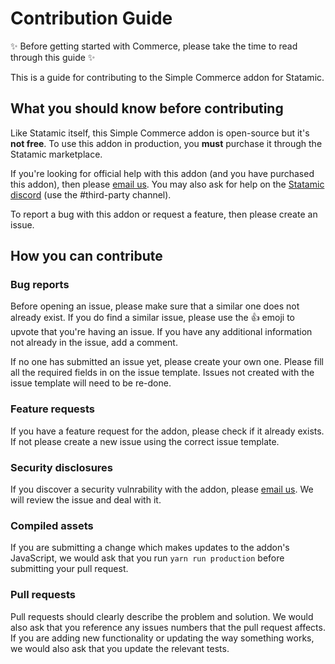 # Contribution Guide

✨ Before getting started with Commerce, please take the time to read through this guide ✨

This is a guide for contributing to the Simple Commerce addon for Statamic.

## What you should know before contributing

Like Statamic itself, this Simple Commerce addon is open-source but it's **not free**. To use this addon in production, you **must** purchase it through the Statamic marketplace.

If you're looking for official help with this addon (and you have purchased this addon), then please [email us](mailto:hello@doublethree.digital). You may also ask for help on the [Statamic discord](https://statamic.com/disocrd) (use the #third-party channel).

To report a bug with this addon or request a feature, then please create an issue.

## How you can contribute

### Bug reports

Before opening an issue, please make sure that a similar one does not already exist. If you do find a similar issue, please use the 👍 emoji to upvote that you're having an issue. If you have any additional information not already in the issue, add a comment.

If no one has submitted an issue yet, please create your own one. Please fill all the required fields in on the issue template. Issues not created with the issue template will need to be re-done.

### Feature requests

If you have a feature request for the addon, please check if it already exists. If not please create a new issue using the correct issue template.

### Security disclosures

If you discover a security vulnrability with the addon, please [email us](mailto:hello@doublethree.digital). We will review the issue and deal with it.

### Compiled assets

If you are submitting a change which makes updates to the addon's JavaScript, we would ask that you run `yarn run production` before submitting your pull request.

### Pull requests

Pull requests should clearly describe the problem and solution. We would also ask that you reference any issues numbers that the pull request affects. If you are adding new functionality or updating the way something works, we would also ask that you update the relevant tests.
